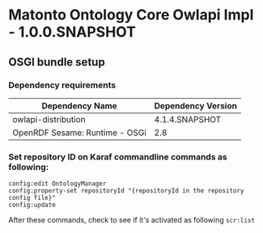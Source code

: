 # Matonto Ontology Core Owlapi Impl - 1.0.0.SNAPSHOT 

## OSGI bundle setup 

### Dependency requirements 
     		
| Dependency Name | Dependency Version | 
| --------------- | ---------------- | 
| owlapi-distribution | 4.1.4.SNAPSHOT
| OpenRDF Sesame: Runtime - OSGi | 2.8



### Set repository ID on Karaf commandline commands as following:
```
config:edit OntologyManager
config:property-set repositoryId "{repositoryId in the repository config file}"
config:update

```

After these commands, check to see if it's activated as following 
``
scr:list
``